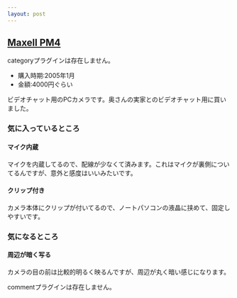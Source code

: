 ```yaml
---
layout: post
---
```

<h2><a href="http://www.maxell.co.jp/pm4/">Maxell PM4</a></h2>
<p><span class="error">categoryプラグインは存在しません。</span></p>
<ul>
<li>購入時期:2005年1月</li>
<li>金額:4000円ぐらい</li>
</ul>
<p>ビデオチャット用のPCカメラです。奥さんの実家とのビデオチャット用に買いました。</p>
<h3>気に入っているところ</h3>
<h4>マイク内蔵</h4>
<p>マイクを内蔵してるので、配線が少なくて済みます。これはマイクが裏側についてるんですが、意外と感度はいいみたいです。</p>
<h4>クリップ付き</h4>
<p>カメラ本体にクリップが付いてるので、ノートパソコンの液晶に挟めて、固定しやすいです。</p>
<h3>気になるところ</h3>
<h4>周辺が暗く写る</h4>
<p>カメラの目の前は比較的明るく映るんですが、周辺が丸く暗い感じになります。</p>
<p><span class="error">commentプラグインは存在しません。</span> </p>
